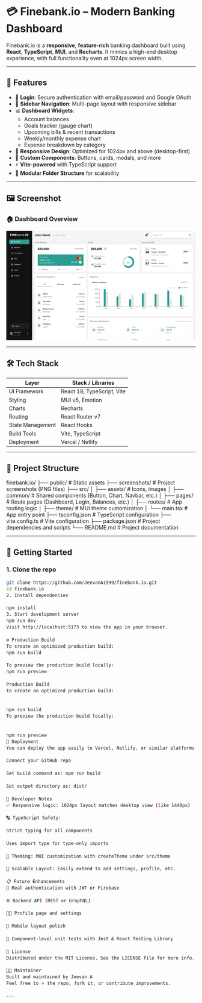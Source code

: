 # 💳 Finebank.io – Modern Banking Dashboard

Finebank.io is a **responsive**, **feature-rich** banking dashboard built using **React**, **TypeScript**, **MUI**, and **Recharts**. It mimics a high-end desktop experience, with full functionality even at 1024px screen width.

---

## 🚀 Features

- 🔐 **Login**: Secure authentication with email/password and Google OAuth
- 🧭 **Sidebar Navigation**: Multi-page layout with responsive sidebar
- 📊 **Dashboard Widgets**:
  - Account balances
  - Goals tracker (gauge chart)
  - Upcoming bills & recent transactions
  - Weekly/monthly expense chart
  - Expense breakdown by category
- 📱 **Responsive Design**: Optimized for 1024px and above (desktop-first)
- 💅 **Custom Components**: Buttons, cards, modals, and more
- ⚡ **Vite-powered** with TypeScript support
- 📁 **Modular Folder Structure** for scalability

---

## 🖼 Screenshot

### 🏠 Dashboard Overview

![Dashboard Screenshot](public/images/dashboard.png)

---

## 🛠 Tech Stack

| Layer            | Stack / Libraries          |
| ---------------- | -------------------------- |
| UI Framework     | React 18, TypeScript, Vite |
| Styling          | MUI v5, Emotion            |
| Charts           | Recharts                   |
| Routing          | React Router v7            |
| State Management | React Hooks                |
| Build Tools      | Vite, TypeScript           |
| Deployment       | Vercel / Netlify           |

---

## 📁 Project Structure

finebank.io/
├── public/ # Static assets
├── screenshots/ # Project screenshots (PNG files)
├── src/
│ ├── assets/ # Icons, images
│ ├── common/ # Shared components (Button, Chart, Navbar, etc.)
│ ├── pages/ # Route pages (Dashboard, Login, Balances, etc.)
│ ├── routes/ # App routing logic
│ ├── theme/ # MUI theme customization
│ └── main.tsx # App entry point
├── tsconfig.json # TypeScript configuration
├── vite.config.ts # Vite configuration
├── package.json # Project dependencies and scripts
└── README.md # Project documentation

---

## 🔧 Getting Started

### 1. Clone the repo

```bash
git clone https://github.com/JeevanA1999/finebank.io.git
cd finebank.io
2. Install dependencies

npm install
3. Start development server
npm run dev
Visit http://localhost:5173 to view the app in your browser.

⚙️ Production Build
To create an optimized production build:
npm run build

To preview the production build locally:
npm run preview

Production Build
To create an optimized production build:


npm run build
To preview the production build locally:


npm run preview
🚀 Deployment
You can deploy the app easily to Vercel, Netlify, or similar platforms:

Connect your GitHub repo

Set build command as: npm run build

Set output directory as: dist/

🧭 Developer Notes
✅ Responsive logic: 1024px layout matches desktop view (like 1440px)

🔠 TypeScript Safety:

Strict typing for all components

Uses import type for type-only imports

🎨 Theming: MUI customization with createTheme under src/theme

🔄 Scalable Layout: Easily extend to add settings, profile, etc.

📋 Future Enhancements
🔐 Real authentication with JWT or Firebase

🌐 Backend API (REST or GraphQL)

🧑‍💼 Profile page and settings

📱 Mobile layout polish

🧪 Component-level unit tests with Jest & React Testing Library

📜 License
Distributed under the MIT License. See the LICENSE file for more info.

👨‍💻 Maintainer
Built and maintained by Jeevan A
Feel free to ⭐ the repo, fork it, or contribute improvements.

---

```
